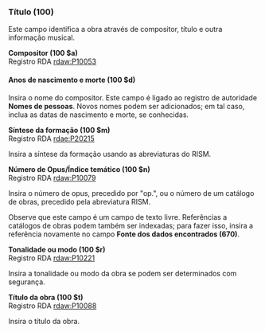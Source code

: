### **Título (100)**

Este campo identifica a obra através de compositor, título e outra informação musical.



**Compositor (100 $a)**  
Registro RDA [rdaw:P10053](http://www.rdaregistry.info/Elements/w/datatype/#P10053)

#### **Anos de nascimento e morte (100 $d)**

Insira o nome do compositor. Este campo é ligado ao registro de autoridade **Nomes de pessoas**. Novos nomes podem ser adicionados; em tal caso, inclua as datas de nascimento e morte, se conhecidas.



**Síntese da formação (100 $m)**  
Registro RDA [rdae:P20215](http://www.rdaregistry.info/Elements/e/#P20215)

Insira a síntese da formação usando as abreviaturas do RISM.

**Número de Opus/Índice temático (100 $n)**  
Registro RDA [rdaw:P10079](http://www.rdaregistry.info/Elements/w/#P10079)  

Insira o número de opus, precedido por "op.", ou o número de um catálogo de obras, precedido pela abreviatura RISM.

Observe que este campo é um campo de texto livre. Referências a catálogos de obras podem também ser indexadas; para fazer isso, insira a referência novamente no campo **Fonte dos dados encontrados (670)**.



**Tonalidade ou modo (100 $r)**  
Registro RDA [rdaw:P10221](http://www.rdaregistry.info/Elements/w/#P10221)

Insira a tonalidade ou modo da obra se podem ser determinados com segurança.



**Título da obra (100 $t)**   
Registro RDA [rdaw:P10088](http://www.rdaregistry.info/Elements/w/datatype/#P10088)

Insira o título da obra.
